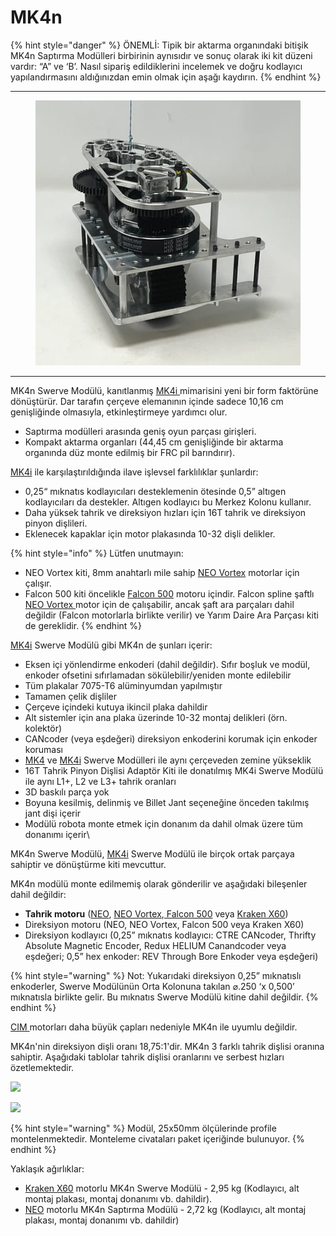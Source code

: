 # MK4n

{% hint style="danger" %}
ÖNEMLİ: Tipik bir aktarma organındaki bitişik MK4n Saptırma Modülleri birbirinin aynısıdır ve sonuç olarak iki kit düzeni vardır: “A” ve ‘B’. Nasıl sipariş edildiklerini incelemek ve doğru kodlayıcı yapılandırmasını aldığınızdan emin olmak için aşağı kaydırın.
{% endhint %}

***

<figure><img src="../../../.gitbook/assets/image (1) (1) (1).png" alt=""><figcaption></figcaption></figure>

***

MK4n Swerve Modülü, kanıtlanmış [MK4i ](../mk4i/)mimarisini yeni bir form faktörüne dönüştürür. Dar tarafın çerçeve elemanının içinde sadece 10,16 cm genişliğinde olmasıyla, etkinleştirmeye yardımcı olur.

* Saptırma modülleri arasında geniş oyun parçası girişleri.
* Kompakt aktarma organları (44,45 cm genişliğinde bir aktarma organında düz monte edilmiş bir FRC pil barındırır).

[MK4i](../mk4i/) ile karşılaştırıldığında ilave işlevsel farklılıklar şunlardır:

* 0,25“ mıknatıs kodlayıcıları desteklemenin ötesinde 0,5” altıgen kodlayıcıları da destekler. Altıgen kodlayıcı bu Merkez Kolonu kullanır.
* Daha yüksek tahrik ve direksiyon hızları için 16T tahrik ve direksiyon pinyon dişlileri.
* Eklenecek kapaklar için motor plakasında 10-32 dişli delikler.

{% hint style="info" %}
Lütfen unutmayın:

* NEO Vortex kiti, 8mm anahtarlı mile sahip [NEO Vortex](../../motorlar/fircasiz-motorlar/neo-v1/neo-vortex.md) motorlar için çalışır.
* Falcon 500 kiti öncelikle [Falcon 500](../../motorlar/fircasiz-motorlar/falcon-500.md) motoru içindir. Falcon spline şaftlı [NEO Vortex ](../../motorlar/fircasiz-motorlar/neo-v1/neo-vortex.md)motor için de çalışabilir, ancak şaft ara parçaları dahil değildir (Falcon motorlarla birlikte verilir) ve Yarım Daire Ara Parçası kiti de gereklidir.
{% endhint %}

[MK4i](../mk4i/) Swerve Modülü gibi MK4n de şunları içerir:

* Eksen içi yönlendirme enkoderi (dahil değildir). Sıfır boşluk ve modül, enkoder ofsetini sıfırlamadan sökülebilir/yeniden monte edilebilir
* Tüm plakalar 7075-T6 alüminyumdan yapılmıştır
* Tamamen çelik dişliler
* Çerçeve içindeki kutuya ikincil plaka dahildir
* Alt sistemler için ana plaka üzerinde 10-32 montaj delikleri (örn. kolektör)
* CANcoder (veya eşdeğeri) direksiyon enkoderini korumak için enkoder koruması
* [MK4](../mk4.md) ve [MK4i](../mk4i/) Swerve Modülleri ile aynı çerçeveden zemine yükseklik
* 16T Tahrik Pinyon Dişlisi Adaptör Kiti ile donatılmış MK4i Swerve Modülü ile aynı L1+, L2 ve L3+ tahrik oranları
* 3D baskılı parça yok
* Boyuna kesilmiş, delinmiş ve Billet Jant seçeneğine önceden takılmış jant dişi içerir
* Modülü robota monte etmek için donanım da dahil olmak üzere tüm donanımı içerir\


MK4n Swerve Modülü, [MK4i](../mk4i/) Swerve Modülü ile birçok ortak parçaya sahiptir ve dönüştürme kiti mevcuttur.

MK4n modülü monte edilmemiş olarak gönderilir ve aşağıdaki bileşenler dahil değildir:

* **Tahrik motoru** ([NEO](../../motorlar/fircasiz-motorlar/neo-v1/), [NEO Vortex](../../motorlar/fircasiz-motorlar/neo-v1/neo-vortex.md),[ Falcon 500](../../motorlar/fircasiz-motorlar/falcon-500.md) veya [Kraken X60](../../motorlar/fircasiz-motorlar/kraken-x60.md))
* Direksiyon motoru (NEO, NEO Vortex, Falcon 500 veya Kraken X60)
* Direksiyon kodlayıcı (0,25” mıknatıs kodlayıcı: CTRE CANcoder, Thrifty Absolute Magnetic Encoder, Redux HELIUM Canandcoder veya eşdeğeri; 0,5” hex enkoder: REV Through Bore Enkoder veya eşdeğeri)

{% hint style="warning" %}
Not: Yukarıdaki direksiyon 0,25” mıknatıslı enkoderler, Swerve Modülünün Orta Kolonuna takılan ⌀.250 ‘x 0,500’ mıknatısla birlikte gelir. Bu mıknatıs Swerve Modülü kitine dahil değildir.
{% endhint %}

[CIM ](../../motorlar/fircali-motorlar/cim.md)motorları daha büyük çapları nedeniyle MK4n ile uyumlu değildir.

MK4n'nin direksiyon dişli oranı 18,75:1'dir. MK4n 3 farklı tahrik dişlisi oranına sahiptir. Aşağıdaki tablolar tahrik dişlisi oranlarını ve serbest hızları özetlemektedir.

![](https://cdn.shopify.com/s/files/1/0065/4308/1590/files/16T\_Gear\_Ratios.png?v=1723760292)

![](https://cdn.shopify.com/s/files/1/0065/4308/1590/files/16T\_Free\_Speeds.png?v=1723760292)

{% hint style="warning" %}
Modül, 25x50mm ölçülerinde profile montelenmektedir. Monteleme civataları paket içeriğinde bulunuyor.
{% endhint %}

Yaklaşık ağırlıklar:

* [Kraken X60](../../motorlar/fircasiz-motorlar/kraken-x60.md) motorlu MK4n Swerve Modülü - 2,95 kg (Kodlayıcı, alt montaj plakası, montaj donanımı vb. dahildir).
* [NEO](../../motorlar/fircasiz-motorlar/neo-v1/) motorlu MK4n Saptırma Modülü - 2,72 kg (Kodlayıcı, alt montaj plakası, montaj donanımı vb. dahildir)
